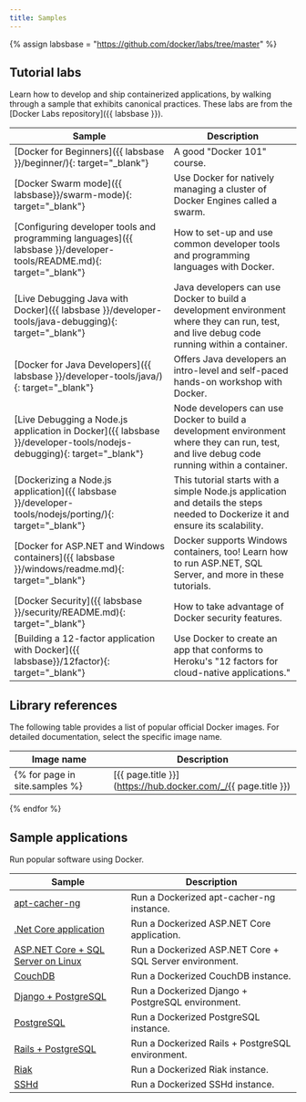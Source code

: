```yaml
---
title: Samples
---
```


{% assign labsbase = "https://github.com/docker/labs/tree/master" %}

## Tutorial labs

Learn how to develop and ship containerized applications, by walking through a
sample that exhibits canonical practices. These labs are from the [Docker Labs
repository]({{ labsbase }}).

| Sample | Description |
| ------ | ----------- |
| [Docker for Beginners]({{ labsbase }}/beginner/){: target="_blank"} | A good "Docker 101" course. |
| [Docker Swarm mode]({{ labsbase}}/swarm-mode){: target="_blank"} | Use Docker for natively managing a cluster of Docker Engines called a swarm. |
| [Configuring developer tools and programming languages]({{ labsbase }}/developer-tools/README.md){: target="_blank"} | How to set-up and use common developer tools and programming languages with Docker. |
| [Live Debugging Java with Docker]({{ labsbase }}/developer-tools/java-debugging){: target="_blank"} | Java developers can use Docker to build a development environment where they can run, test, and live debug code running within a container. |
| [Docker for Java Developers]({{ labsbase }}/developer-tools/java/){: target="_blank"} | Offers Java developers an intro-level and self-paced hands-on workshop with Docker. |
| [Live Debugging a Node.js application in Docker]({{ labsbase }}/developer-tools/nodejs-debugging){: target="_blank"} | Node developers can use Docker to build a development environment where they can run, test, and live debug code running within a container. |
| [Dockerizing a Node.js application]({{ labsbase }}/developer-tools/nodejs/porting/){: target="_blank"} | This tutorial starts with a simple Node.js application and details the steps needed to Dockerize it and ensure its scalability. |
| [Docker for ASP.NET and Windows containers]({{ labsbase }}/windows/readme.md){: target="_blank"} | Docker supports Windows containers, too! Learn how to run ASP.NET, SQL Server, and more in these tutorials. |
| [Docker Security]({{ labsbase }}/security/README.md){: target="_blank"} | How to take advantage of Docker security features. |
| [Building a 12-factor application with Docker]({{ labsbase}}/12factor){: target="_blank"} | Use Docker to create an app that conforms to Heroku's "12 factors for cloud-native applications." |

## Library references

The following table provides a list of popular official Docker images. For detailed documentation, select the specific image name. 

| Image name | Description |
| ---------- | ----------- |
{% for page in site.samples %}| [{{ page.title }}](https://hub.docker.com/_/{{ page.title }}) | {{ page.description | strip }} |
{% endfor %}

## Sample applications

Run popular software using Docker.

| Sample | Description |
| ------ | ----------- |
| [apt-cacher-ng](/engine/examples/apt-cacher-ng) | Run a Dockerized apt-cacher-ng instance. |
| [.Net Core application](/engine/examples/dotnetcore) | Run a Dockerized ASP.NET Core application. |
| [ASP.NET Core + SQL Server on Linux](/compose/aspnet-mssql-compose) | Run a Dockerized ASP.NET Core + SQL Server environment. |
| [CouchDB](/engine/examples/couchdb_data_volumes) | Run a Dockerized CouchDB instance. |
| [Django + PostgreSQL](/compose/django/) | Run a Dockerized Django + PostgreSQL environment. |
| [PostgreSQL](/engine/examples/postgresql_service) | Run a Dockerized PostgreSQL instance. |
| [Rails + PostgreSQL](/compose/rails/) | Run a Dockerized Rails + PostgreSQL environment. |
| [Riak](/engine/examples/running_riak_service) | Run a Dockerized Riak instance. |
| [SSHd](/engine/examples/running_ssh_service) | Run a Dockerized SSHd instance. |
